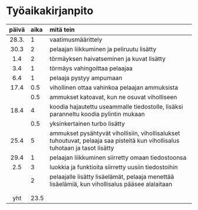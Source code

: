 # Työaikakirjanpito

| päivä | aika | mitä tein  |
| :----:|:-----| :-----|
| 28.3. | 1    | vaatimusmäärittely |
| 30.3  | 2    | pelaajan liikkuminen ja peliruutu lisätty |
| 1.4   | 2    | törmäyksen haivatseminen ja kuvat lisätty |
| 3.4   | 1    | törmäys vahingoittaa pelaajaa |
| 6.4   | 1    | pelaaja pystyy ampumaan |
| 17.4  | 0.5  | vihollinen ottaa vahinkoa pelaajan ammuksista |
|       | 0.5  | ammukset katoavat, kun ne osuvat viholliseen |
| 18.4  | 4    | koodia hajautettu useammalle tiedostolle, lisäksi paranneltu koodia pylintin mukaan |
|       | 0.5  | yksinkertainen turbo lisätty |
| 25.4  | 5    | ammukset pysähtyvät vihollisiin, vihollisalukset tuhoutuvat, pelaaja saa pisteitä kun vihollisalus tuhotaan ja tasot lisätty |
| 29.4  | 1    | pelaajan liikkuminen siirretty omaan tiedostoonsa |
| 2.5   | 3    | luokkia ja funktioita siirretty uusiin tiedostoihin |
|       | 2    | pelaajalle lisätty lisäelämät, pelaaja menettää lisäelämiä, kun vihollisalus pääsee alalaitaan |
|       |      | |
|       |      | |
| yht   | 23.5 | | 
